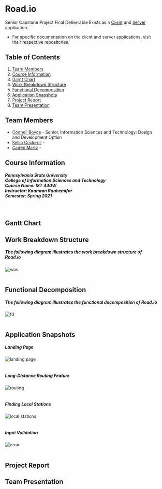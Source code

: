 # Road.io
Senior Capstone Project Final Deliverable
Exists as a [Client](http://github.com/connellboyce/road.io-client) and [Server](http://github.com/connellboyce/road.io-server) application.
- For specific documentation on the client and server applications, visit their respective repositories.

## Table of Contents
1. [Team Members](#team-members)
2. [Course Information](#course-information)
2. [Gantt Chart](#gantt-chart)
3. [Work Breakdown Structure](#work-breakdown-structure)
4. [Functional Decomposition](#functional-decomposition)
5. [Application Snapshots](#application-snapshots)
6. [Project Report](#project-report)
7. [Team Presentation](#team-presentation)

## Team Members
- [Connell Boyce](https://github.com/connellboyce) - Senior, Information Sciences and Technology: Design and Development Option
- [Kellia Cockerill](https://github.com/kelliacockerill) - 
- [Caden Martz](https://github.com/CadenRM) - 

## Course Information
##### Pennsylvania State University <br/> College of Information Sciences and Technology <br/> Course Name: IST 440W <br/> Instructor:  Kaamran Raahemifar <br/> Semester: Spring 2021
<br/>

## Gantt Chart

## Work Breakdown Structure
##### The following diagram illustrates the work breakdown structure of Road.io
![wbs](images/wbs.png)
<br/><br/>

## Functional Decomposition
##### The following diagram illustrates the functional decomposition of Road.io
![fd](images/fd.png)
<br/><br/>

## Application Snapshots
##### Landing Page
![landing page](images/landing.png)
<br/><br/>
##### Long-Distance Routing Feature
![routing](images/routing.png)
<br/><br/>
##### Finding Local Stations
![local stations](images/local.png)
<br/><br/>
##### Input Validation
![error](images/error.png)
<br/><br/>

## Project Report

## Team Presentation
